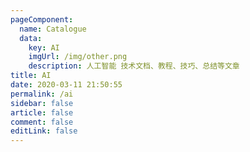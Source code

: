 ```yaml
---
pageComponent: 
  name: Catalogue
  data: 
    key: AI
    imgUrl: /img/other.png
    description: 人工智能 技术文档、教程、技巧、总结等文章
title: AI
date: 2020-03-11 21:50:55
permalink: /ai
sidebar: false
article: false
comment: false
editLink: false
---
```

